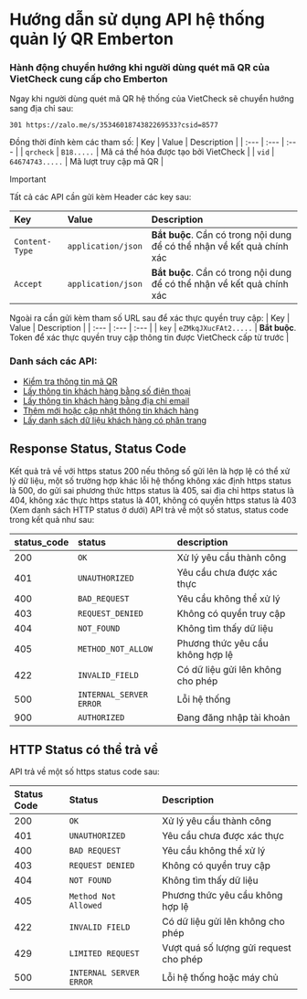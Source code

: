 # Hướng dẫn sử dụng API hệ thống quản lý QR Emberton

### Hành động chuyển hướng khi người dùng quét mã QR của VietCheck cung cấp cho Emberton
Ngay khi người dùng quét mã QR hệ thống của VietCheck sẽ chuyển hướng sang địa chỉ sau:
 ```http
301 https://zalo.me/s/3534601874382269533?csid=8577
```
Đồng thời đính kèm các tham số:
| Key | Value | Description |
| :--- | :--- | :--- |
| `qrcheck` | `B18.....` | Mã cá thể hóa được tạo bởi VietCheck |
| `vid` | `64674743.....` | Mã lượt truy cập mã QR  |

> [!IMPORTANT]
> Tất cả các API cần gửi kèm Header các key sau:

| Key | Value | Description |
| :--- | :--- | :--- |
| `Content-Type` | `application/json` | **Bắt buộc**. Cần có trong nội dung để có thể nhận về kết quả chính xác |
| `Accept` | `application/json` | **Bắt buộc**. Cần có trong nội dung để có thể nhận về kết quả chính xác |

Ngoài ra cần gửi kèm tham số URL sau để xác thực quyền truy cập:
| Key | Value | Description |
| :--- | :--- | :--- |
| `key` | `eZMkqJXucFAt2.....` | **Bắt buộc**. Token để xác thực quyền truy cập thông tin được VietCheck cấp từ trước |

### Danh sách các API:

- [Kiểm tra thông tin mã QR](check_code.md)
- [Lấy thông tin khách hàng bằng số điện thoại](customer_detail_phone.md)
- [Lấy thông tin khách hàng bằng địa chỉ email](customer_detail_email.md)
- [Thêm mới hoặc cập nhật thông tin khách hàng](customer_add_update.md)
- [Lấy danh sách dữ liệu khách hàng có phân trang](customer_list.md)

## Response Status, Status Code
Kết quả trả về với https status 200 nếu thông số gửi lên là hợp lệ có thể xử lý dữ liệu, một số trường hợp khác lỗi hệ thống không xác định https status là 500, do gửi sai phương thức https status là 405, sai địa chỉ https status là 404, không xác thực https status là 401, không có quyền https status là 403 (Xem danh sách HTTP status ở dưới)
API trả về một số status, status code trong kết quả như sau:

| status_code | status | description
| :--- | :--- | :--- | 
| 200 | `OK` | Xử lý yêu cầu thành công |
| 401 | `UNAUTHORIZED` | Yêu cầu chưa được xác thực |
| 400 | `BAD_REQUEST` | Yêu cầu không thể xử lý |
| 403 | `REQUEST_DENIED` | Không có quyền truy cập |
| 404 | `NOT_FOUND` | Không tìm thấy dữ liệu |
| 405 | `METHOD_NOT_ALLOW` | Phương thức yêu cầu không hợp lệ |
| 422 | `INVALID_FIELD` | Có dữ liệu gửi lên không cho phép |
| 500 | `INTERNAL_SERVER ERROR` | Lỗi hệ thống |
| 900 | `AUTHORIZED` | Đang đăng nhập tài khoản |

## HTTP Status có thể trả về

API trả về một số https status code sau:

| Status Code | Status | Description
| :--- | :--- | :--- | 
| 200 | `OK` | Xử lý yêu cầu thành công |
| 401 | `UNAUTHORIZED` | Yêu cầu chưa được xác thực |
| 400 | `BAD REQUEST` | Yêu cầu không thể xử lý |
| 403 | `REQUEST DENIED` | Không có quyền truy cập |
| 404 | `NOT FOUND` | Không tìm thấy dữ liệu |
| 405 | `Method Not Allowed` | Phương thức yêu cầu không hợp lệ |
| 422 | `INVALID FIELD` | Có dữ liệu gửi lên không cho phép |
| 429 | `LIMITED REQUEST` | Vượt quá số lượng gửi request cho phép |
| 500 | `INTERNAL SERVER ERROR` | Lỗi hệ thống hoặc máy chủ |
